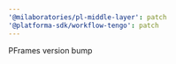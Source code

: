```yaml
---
'@milaboratories/pl-middle-layer': patch
'@platforma-sdk/workflow-tengo': patch
---
```


PFrames version bump
